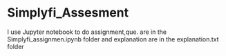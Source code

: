 # Simplyfi_Assesment
I use Jupyter notebook to do assignment,que. are in the Simplyfi_assignmen.ipynb folder and explanation are in the explanation.txt folder
